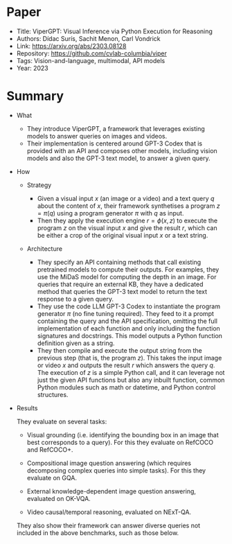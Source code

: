 # Paper

- Title: ViperGPT: Visual Inference via Python Execution for Reasoning
- Authors: Dídac Surís, Sachit Menon, Carl Vondrick
- Link: https://arxiv.org/abs/2303.08128
- Repository: https://github.com/cvlab-columbia/viper
- Tags: Vision-and-language, multimodal, API models
- Year: 2023

# Summary

- What
  
  - They introduce ViperGPT, a framework that leverages existing models to answer queries on images and videos. 
  - Their implementation is centered around GPT-3 Codex that is provided with an API and composes other models, including vision models and also the GPT-3 text model, to answer a given query.

- How

  - Strategy
    - Given a visual input $x$ (an image or a video) and a text query $q$ about the content of $x$, their framework synthetises a program $z = \pi(q)$ using a program generator $\pi$ with $q$ as input.
    - Then they apply the execution engine $r = \phi(x, z)$ to execute the program $z$ on the visual input $x$ and give the result $r$, which can be either a crop of the original visual input $x$ or a text string.
  
  - Architecture
    
    - They specify an API containing methods that call existing pretrained models to compute their outputs. For examples, they use the MiDaS model for computing the depth in an image. For queries that require an external KB, they have a dedicated method that queries the GPT-3 text model to return the text response to a given query.
    - They use the code LLM GPT-3 Codex to instantiate the program generator $\pi$ (no fine tuning required). They feed to it a prompt containing the query and the API specification, omitting the full implementation of each function and only including the function signatures and docstrings. This model outputs a Python function definition given as a string.
    - They then compile and execute the output string from the previous step (that is, the program $z$). This takes the input image or video $x$ and outputs the result $r$ which answers the query $q$. The execution of $z$ is a simple Python call, and it can leverage not just the given API functions but also any inbuilt function, common Python modules such as math or datetime, and Python control structures.


- Results

  They evaluate on several tasks:
  - Visual grounding (i.e. identifying the bounding box in an image that best corresponds to a query). For this they evaluate on RefCOCO and RefCOCO+.

  - Compositional image question answering (which requires decomposing complex queries into simple tasks). For this they evaluate on GQA.

  - External knowledge-dependent image question answering, evaluated on OK-VQA.

  - Video causal/temporal reasoning, evaluated on NExT-QA.

  They also show their framework can answer diverse queries not included in the above benchmarks, such as those below. 


  
